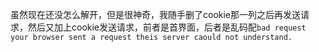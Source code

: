 虽然现在还没怎么解开，但是很神奇，我随手删了cookie那一列之后再发送请求，然后又加上cookie发送请求，前者是首界面，后者是乱码配`bad request your browser sent a request theis server caould not understand.`